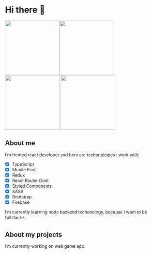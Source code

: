 # Hi there 👋
<img src="https://user-images.githubusercontent.com/77732992/209656835-d0a4153a-9a25-4c51-974d-0d5283354712.png" height="180"><img src="https://user-images.githubusercontent.com/77732992/209656984-398c4728-4663-408c-92ee-51605a8a9f79.png" height="180">
<img src="https://user-images.githubusercontent.com/77732992/209656472-681d00bd-86c2-4ceb-9f17-88182fc5d848.png" height="180">
<img src="https://user-images.githubusercontent.com/77732992/209655635-3695ea3b-2335-4547-a390-d961b43e05f7.svg" height="180">
## About me
I’m fronted react developer and here are techonologies I work with:

- [x] TypeScript
- [x] Mobile First
- [x] Redux
- [x] React Router Dom
- [x] Styled Components
- [x] SASS
- [x] Bootstrap
- [x] Firebase

I’m currently learning node backend techonology, because I want to be fullstack⚡.

## About my projects
I’m currently working on web game app.

<!--
**MateuszZalobnik/MateuszZalobnik** is a ✨ _special_ ✨ repository because its `README.md` (this file) appears on your GitHub profile.

Here are some ideas to get you started:

- 🔭 I’m currently working on ...
- 🌱 I’m currently learning ...
- 👯 I’m looking to collaborate on ...
- 🤔 I’m looking for help with ...
- 💬 Ask me about ...
- 📫 How to reach me: ...
- 😄 Pronouns: ...
- ⚡ Fun fact: ...
-->
